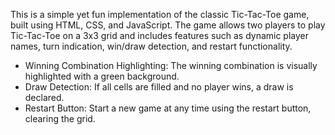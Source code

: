 This is a simple yet fun implementation of the classic Tic-Tac-Toe game, built using HTML, CSS, and JavaScript. The game allows two players to play Tic-Tac-Toe on a 3x3 grid and includes features such as dynamic player names, turn indication, win/draw detection, and restart functionality.

- Winning Combination Highlighting: The winning combination is visually highlighted with a green background.
- Draw Detection: If all cells are filled and no player wins, a draw is declared.
- Restart Button: Start a new game at any time using the restart button, clearing the grid.
